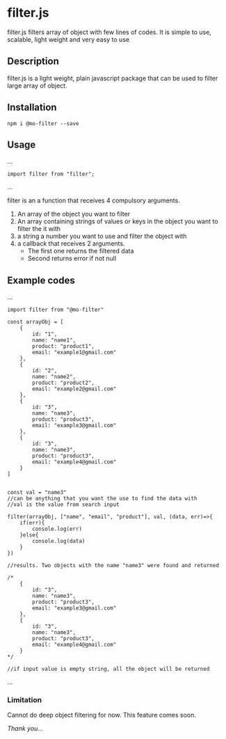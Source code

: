 # filter.js

filter.js filters array of object with few lines of codes. It is simple to use, scalable, light weight and very easy to use

## Description
filter.js is a light weight, plain javascript package that can be used to filter large array of object.

## Installation
`npm i @mo-filter --save`

## Usage
...
    
    import filter from "filter";
...

filter is an a function that receives 4 compulsory arguments.
1. An array of the object you want to filter
2. An array containing strings of values or keys in the object you want to filter the it with
3. a string a number you want to use and filter the object with
4. a callback that receives 2 arguments.
    * The first one returns the filtered data
    * Second returns error if not null

## Example codes
...
   
    import filter from "@mo-filter"

    const arrayObj = [
        {
            id: "1",
            name: "name1",
            product: "product1",
            email: "example1@gmail.com"
        },
        {
            id: "2",
            name: "name2",
            product: "product2",
            email: "example2@gmail.com"
        },
        {
            id: "3",
            name: "name3",
            product: "product3",
            email: "example3@gmail.com"
        },
        {
            id: "3",
            name: "name3",
            product: "product3",
            email: "example4@gmail.com"
        }
    ]


    const val = "name3"
    //can be anything that you want the use to find the data with
    //val is the value from search input

    filter(arrayObj, ["name", "email", "product"], val, (data, err)=>{
        if(err){
            console.log(err)
        }else{
            console.log(data)
        }
    })

    //results. Two objects with the name "name3" were found and returned
    
    /*
        {
            id: "3",
            name: "name3",
            product: "product3",
            email: "example3@gmail.com"
        },
        {
            id: "3",
            name: "name3",
            product: "product3",
            email: "example4@gmail.com"
        }
    */

    //if input value is empty string, all the object will be returned

...

### Limitation
Cannot do deep object filtering for now. This feature comes soon.

_Thank you..._
